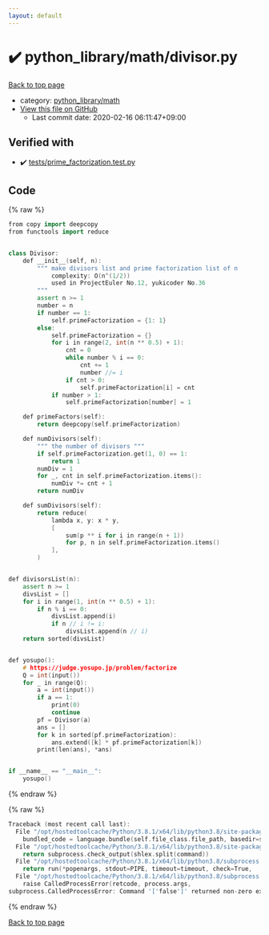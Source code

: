 ```yaml
---
layout: default
---
```


<!-- mathjax config similar to math.stackexchange -->
<script type="text/javascript" async
  src="https://cdnjs.cloudflare.com/ajax/libs/mathjax/2.7.5/MathJax.js?config=TeX-MML-AM_CHTML">
</script>
<script type="text/x-mathjax-config">
  MathJax.Hub.Config({
    TeX: { equationNumbers: { autoNumber: "AMS" }},
    tex2jax: {
      inlineMath: [ ['$','$'] ],
      processEscapes: true
    },
    "HTML-CSS": { matchFontHeight: false },
    displayAlign: "left",
    displayIndent: "2em"
  });
</script>

<script type="text/javascript" src="https://cdnjs.cloudflare.com/ajax/libs/jquery/3.4.1/jquery.min.js"></script>
<script src="https://cdn.jsdelivr.net/npm/jquery-balloon-js@1.1.2/jquery.balloon.min.js" integrity="sha256-ZEYs9VrgAeNuPvs15E39OsyOJaIkXEEt10fzxJ20+2I=" crossorigin="anonymous"></script>
<script type="text/javascript" src="../../../assets/js/copy-button.js"></script>
<link rel="stylesheet" href="../../../assets/css/copy-button.css" />


# :heavy_check_mark: python_library/math/divisor.py

<a href="../../../index.html">Back to top page</a>

* category: <a href="../../../index.html#fcc812ea527936762e2a2536e11e6960">python_library/math</a>
* <a href="{{ site.github.repository_url }}/blob/master/python_library/math/divisor.py">View this file on GitHub</a>
    - Last commit date: 2020-02-16 06:11:47+09:00




## Verified with

* :heavy_check_mark: <a href="../../../verify/tests/prime_factorization.test.py.html">tests/prime_factorization.test.py</a>


## Code

<a id="unbundled"></a>
{% raw %}
```cpp
from copy import deepcopy
from functools import reduce


class Divisor:
    def __init__(self, n):
        """ make divisors list and prime factorization list of n
            complexity: O(n^(1/2))
            used in ProjectEuler No.12, yukicoder No.36
        """
        assert n >= 1
        number = n
        if number == 1:
            self.primeFactorization = {1: 1}
        else:
            self.primeFactorization = {}
            for i in range(2, int(n ** 0.5) + 1):
                cnt = 0
                while number % i == 0:
                    cnt += 1
                    number //= i
                if cnt > 0:
                    self.primeFactorization[i] = cnt
            if number > 1:
                self.primeFactorization[number] = 1

    def primeFactors(self):
        return deepcopy(self.primeFactorization)

    def numDivisors(self):
        """ the number of divisors """
        if self.primeFactorization.get(1, 0) == 1:
            return 1
        numDiv = 1
        for _, cnt in self.primeFactorization.items():
            numDiv *= cnt + 1
        return numDiv

    def sumDivisors(self):
        return reduce(
            lambda x, y: x * y,
            [
                sum(p ** i for i in range(n + 1))
                for p, n in self.primeFactorization.items()
            ],
        )


def divisorsList(n):
    assert n >= 1
    divsList = []
    for i in range(1, int(n ** 0.5) + 1):
        if n % i == 0:
            divsList.append(i)
            if n // i != i:
                divsList.append(n // i)
    return sorted(divsList)


def yosupo():
    # https://judge.yosupo.jp/problem/factorize
    Q = int(input())
    for _ in range(Q):
        a = int(input())
        if a == 1:
            print(0)
            continue
        pf = Divisor(a)
        ans = []
        for k in sorted(pf.primeFactorization):
            ans.extend([k] * pf.primeFactorization[k])
        print(len(ans), *ans)


if __name__ == "__main__":
    yosupo()

```
{% endraw %}

<a id="bundled"></a>
{% raw %}
```cpp
Traceback (most recent call last):
  File "/opt/hostedtoolcache/Python/3.8.1/x64/lib/python3.8/site-packages/onlinejudge_verify/docs.py", line 347, in write_contents
    bundled_code = language.bundle(self.file_class.file_path, basedir=self.cpp_source_path)
  File "/opt/hostedtoolcache/Python/3.8.1/x64/lib/python3.8/site-packages/onlinejudge_verify/languages/other.py", line 48, in bundle
    return subprocess.check_output(shlex.split(command))
  File "/opt/hostedtoolcache/Python/3.8.1/x64/lib/python3.8/subprocess.py", line 411, in check_output
    return run(*popenargs, stdout=PIPE, timeout=timeout, check=True,
  File "/opt/hostedtoolcache/Python/3.8.1/x64/lib/python3.8/subprocess.py", line 512, in run
    raise CalledProcessError(retcode, process.args,
subprocess.CalledProcessError: Command '['false']' returned non-zero exit status 1.

```
{% endraw %}

<a href="../../../index.html">Back to top page</a>

